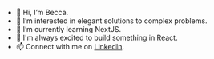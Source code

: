 - 👋 Hi, I’m Becca.
- 👀 I’m interested in elegant solutions to complex problems.
- 🌱 I’m currently learning NextJS.
- 💞️ I'm always excited to build something in React.
- 📫 Connect with me on [LinkedIn](https://www.linkedin.com/in/becca-roberts/).

<!---
relero90/relero90 is a ✨ special ✨ repository because its `README.md` (this file) appears on your GitHub profile.
You can click the Preview link to take a look at your changes.
--->

